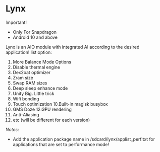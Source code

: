 # Lynx

Important!
- Only For Snapdragon
- Android 10 and above

Lynx is an AIO module with integrated AI according to the desired application! list option:
1. More Balance Mode Options
2. Disable thermal engine
3. Dex2oat optimizer
4. Zram size
5. Swap RAM sizes
6. Deep sleep enhance mode
7. Unity Big. Little trick
8. Wifi bonding
9. Touch optimization
10.Built-in magisk busybox
11. GMS Doze
12.GPU rendering
13. Anti-Aliasing
14. etc (will be different for each version)

*Notes*:
- Add the application package name in  /sdcard/lynx/applist_perf.txt  for applications that are set to performance mode!
